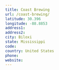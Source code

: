 ```yaml
---
title: Coast Brewing
url: /coast-brewing/
latitude: 30.396
longitude: -88.8853
address1: 
address2: 
city: Biloxi
state: Mississippi
code: 
country: United States
phone: 
website: 
---
```


